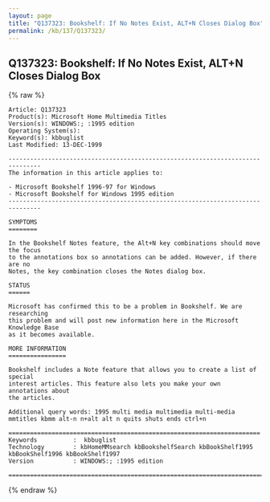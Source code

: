 ```yaml
---
layout: page
title: "Q137323: Bookshelf: If No Notes Exist, ALT+N Closes Dialog Box"
permalink: /kb/137/Q137323/
---
```


## Q137323: Bookshelf: If No Notes Exist, ALT+N Closes Dialog Box

{% raw %}

	Article: Q137323
	Product(s): Microsoft Home Multimedia Titles
	Version(s): WINDOWS:; :1995 edition
	Operating System(s): 
	Keyword(s): kbbuglist
	Last Modified: 13-DEC-1999
	
	-------------------------------------------------------------------------------
	The information in this article applies to:
	
	- Microsoft Bookshelf 1996-97 for Windows 
	- Microsoft Bookshelf for Windows 1995 edition 
	-------------------------------------------------------------------------------
	
	SYMPTOMS
	========
	
	In the Bookshelf Notes feature, the Alt+N key combinations should move the focus
	to the annotations box so annotations can be added. However, if there are no
	Notes, the key combination closes the Notes dialog box.
	
	STATUS
	======
	
	Microsoft has confirmed this to be a problem in Bookshelf. We are researching
	this problem and will post new information here in the Microsoft Knowledge Base
	as it becomes available.
	
	MORE INFORMATION
	================
	
	Bookshelf includes a Note feature that allows you to create a list of special
	interest articles. This feature also lets you make your own annotations about
	the articles.
	
	Additional query words: 1995 multi media multimedia multi-media mmtitles kbmm alt-n n+alt alt n quits shuts ends ctrl+n
	
	======================================================================
	Keywords          :  kbbuglist
	Technology        : kbHomeMMsearch kbBookshelfSearch kbBookShelf1995 kbBookShelf1996 kbBookShelf1997
	Version           : WINDOWS:; :1995 edition
	
	=============================================================================
	

{% endraw %}
